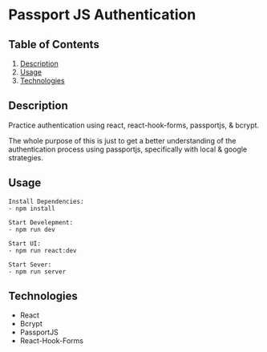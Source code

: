 # Passport JS Authentication

## Table of Contents

1. [Description](#Description)
2. [Usage](#Usage)
3. [Technologies](#Technologies)


## Description

Practice authentication using react, react-hook-forms, passportjs, & bcrypt.

The whole purpose of this is just to get a better understanding of the authentication process using passportjs, specifically with local & google strategies.


## Usage
```
Install Dependencies:
- npm install

Start Develepment:
- npm run dev

Start UI:
- npm run react:dev

Start Sever:
- npm run server
```

## Technologies

- React
- Bcrypt
- PassportJS
- React-Hook-Forms